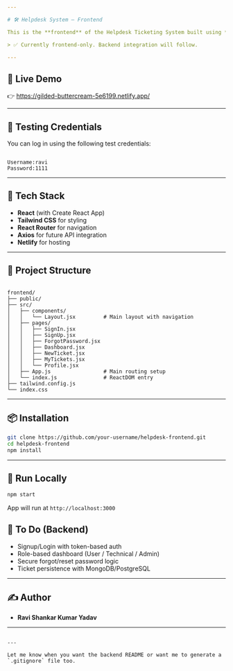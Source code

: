 ```yaml
---

# 🛠️ Helpdesk System – Frontend

This is the **frontend** of the Helpdesk Ticketing System built using **React** and **Tailwind CSS**. It supports user sign-up, sign-in, password reset, ticket creation, profile management, and viewing all submitted tickets.

> ✅ Currently frontend-only. Backend integration will follow.

---
```


## 🚀 Live Demo

👉 https://gilded-buttercream-5e6199.netlify.app/ 

---

## 🧪 Testing Credentials

You can log in using the following test credentials:

```

Username:ravi
Password:1111

```


---

## 🧰 Tech Stack

- **React** (with Create React App)
- **Tailwind CSS** for styling
- **React Router** for navigation
- **Axios** for future API integration
- **Netlify** for hosting

---

## 📁 Project Structure

```

frontend/
├── public/
├── src/
│   ├── components/
│   │   └── Layout.jsx         # Main layout with navigation
│   ├── pages/
│   │   ├── SignIn.jsx
│   │   ├── SignUp.jsx
│   │   ├── ForgotPassword.jsx
│   │   ├── Dashboard.jsx
│   │   ├── NewTicket.jsx
│   │   ├── MyTickets.jsx
│   │   └── Profile.jsx
│   ├── App.js                 # Main routing setup
│   └── index.js               # ReactDOM entry
├── tailwind.config.js
└── index.css

````

---

## 📦 Installation

```bash
git clone https://github.com/your-username/helpdesk-frontend.git
cd helpdesk-frontend
npm install
````

---

## 🧪 Run Locally

```bash
npm start
```

App will run at `http://localhost:3000`



## 🔐 To Do (Backend)

* Signup/Login with token-based auth
* Role-based dashboard (User / Technical / Admin)
* Secure forgot/reset password logic
* Ticket persistence with MongoDB/PostgreSQL

---

## ✍️ Author

* **Ravi Shankar Kumar Yadav**

---

```

---

Let me know when you want the backend README or want me to generate a `.gitignore` file too.
```
